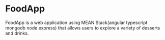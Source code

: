 # FoodApp

FoodApp is a web application using MEAN Stack(angular typescript mongodb node express) that allows users to explore a variety of desserts and drinks.

